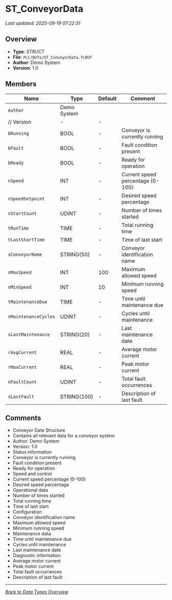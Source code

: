 # ST_ConveyorData

*Last updated: 2025-09-19 07:22:31*

## Overview

- **Type**: STRUCT
- **File**: `PLC/DUTs/ST_ConveyorData.TcDUT`
- **Author**: Demo System
- **Version**: 1.0

## Members
| Name | Type | Default | Comment |
|------|------|---------|---------|
| `Author` | Demo System
	// Version | - | - |
| `bRunning` | BOOL | - | Conveyor is currently running |
| `bFault` | BOOL | - | Fault condition present |
| `bReady` | BOOL | - | Ready for operation |
| `nSpeed` | INT | - | Current speed percentage (0-100) |
| `nSpeedSetpoint` | INT | - | Desired speed percentage |
| `nStartCount` | UDINT | - | Number of times started |
| `tRunTime` | TIME | - | Total running time |
| `tLastStartTime` | TIME | - | Time of last start |
| `sConveyorName` | STRING(50) | - | Conveyor identification name |
| `nMaxSpeed` | INT | 100 | Maximum allowed speed |
| `nMinSpeed` | INT | 10 | Minimum running speed |
| `tMaintenanceDue` | TIME | - | Time until maintenance due |
| `nMaintenanceCycles` | UDINT | - | Cycles until maintenance |
| `sLastMaintenance` | STRING(20) | - | Last maintenance date |
| `rAvgCurrent` | REAL | - | Average motor current |
| `rMaxCurrent` | REAL | - | Peak motor current |
| `nFaultCount` | UDINT | - | Total fault occurrences |
| `sLastFault` | STRING(100) | - | Description of last fault |

## Comments

- Conveyor Data Structure
- Contains all relevant data for a conveyor system
- Author: Demo System
- Version: 1.0
- Status information
- Conveyor is currently running
- Fault condition present
- Ready for operation
- Speed and control
- Current speed percentage (0-100)
- Desired speed percentage
- Operational data
- Number of times started
- Total running time
- Time of last start
- Configuration
- Conveyor identification name
- Maximum allowed speed
- Minimum running speed
- Maintenance data
- Time until maintenance due
- Cycles until maintenance
- Last maintenance date
- Diagnostic information
- Average motor current
- Peak motor current
- Total fault occurrences
- Description of last fault

---
*[Back to Data Types Overview](Data-Types.md)*